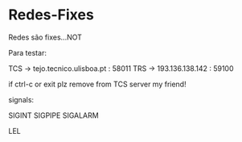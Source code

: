 # Redes-Fixes
Redes são fixes...NOT

Para testar:

TCS -> tejo.tecnico.ulisboa.pt : 58011
TRS -> 193.136.138.142 : 59100

if ctrl-c or exit plz remove from TCS server my friend!

signals: 

SIGINT
SIGPIPE
SIGALARM


LEL
